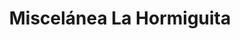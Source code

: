 ---
title: "Miscelánea La Hormiguita"
url: /iztapalapa/miscelanea-la-hormiguita/
shop: Lebensmittel
---